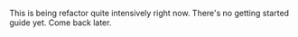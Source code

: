 This is being refactor quite intensively right now.
There's no getting started guide yet.
Come back later.
